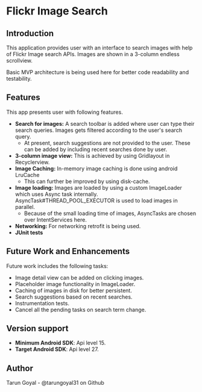 Flickr Image Search
==================

Introduction
------------
This application provides user with an interface to search images with help of Flickr Image search APIs.
Images are shown in a 3-column endless scrollview.

Basic MVP architecture is being used here for better code readability and testability.

Features
--------
This app presents user with following features.
* **Search for images:** A search toolbar is added where user can type their search queries. Images gets filtered according to the user's search query.
    * At present, search suggestions are not provided to the user. These can be added by including recent searches done by user.
* **3-column image view:** This is achieved by using Gridlayout in Recyclerview.
* **Image Caching:** In-memory image caching is done using android LruCache
    * This can further be improved by using disk-cache.
* **Image loading:** Images are loaded by using a custom ImageLoader which uses Async task internally. AsyncTask#THREAD_POOL_EXECUTOR is used to load images in parallel.
    * Because of the small loading time of images, AsyncTasks are chosen over IntentServices here.
* **Networking:** For networking retrofit is being used.
* **JUnit tests**

Future Work and Enhancements
----------------------------
Future work includes the following tasks:
* Image detail view can be added on clicking images.
* Placeholder image functionality in ImageLoader.
* Caching of images in disk for better persistent.
* Search suggestions based on recent searches.
* Instrumentation tests.
* Cancel all the pending tasks on search term change.

Version support
---------------
 * **Minimum Android SDK**: Api level 15.
 * **Target Android SDK**: Api level 27.
 
Author
------
Tarun Goyal - @tarungoyal31 on Github








